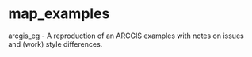 map_examples
============

arcgis_eg - A reproduction of an ARCGIS examples with notes on issues and (work) style differences.

